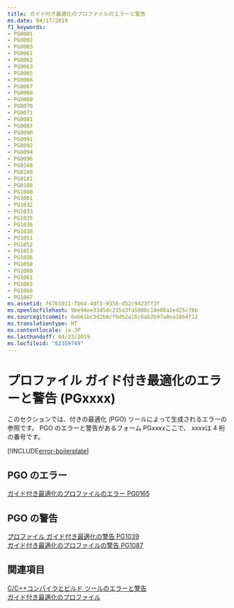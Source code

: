 ```yaml
---
title: ガイド付き最適化のプロファイルのエラーと警告
ms.date: 04/17/2019
f1_keywords:
- PG0001
- PG0002
- PG0003
- PG0061
- PG0062
- PG0063
- PG0065
- PG0066
- PG0067
- PG0068
- PG0069
- PG0070
- PG0071
- PG0081
- PG0087
- PG0090
- PG0091
- PG0092
- PG0094
- PG0096
- PG0168
- PG0169
- PG0181
- PG0188
- PG1000
- PG1001
- PG1032
- PG1033
- PG1035
- PG1036
- PG1038
- PG1051
- PG1052
- PG1053
- PG1056
- PG1058
- PG1060
- PG1061
- PG1065
- PG1066
- PG1067
ms.assetid: f67b1011-fb64-4df3-9356-d52c9423ff3f
ms.openlocfilehash: 9be94ee3145dc23543fa5880c14e08a2ed25c76b
ms.sourcegitcommit: 0ab61bc3d2b6cfbd52a16c6ab2b97a8ea1864f12
ms.translationtype: HT
ms.contentlocale: ja-JP
ms.lasthandoff: 04/23/2019
ms.locfileid: "62359749"
---
```

# <a name="profile-guided-optimization-errors-and-warnings-pgxxxx"></a>プロファイル ガイド付き最適化のエラーと警告 (PGxxxx)

このセクションでは、付きの最適化 (PGO) ツールによって生成されるエラーの参照です。 PGO のエラーと警告があるフォーム PG*xxxx*ここで、 *xxxx*は 4 桁の番号です。

[!INCLUDE[error-boilerplate](../../error-messages/includes/error-boilerplate.md)]

## <a name="pgo-errors"></a>PGO のエラー

[ガイド付き最適化のプロファイルのエラー PG0165](../../error-messages/tool-errors/profile-guided-optimization-error-pg0165.md)

## <a name="pgo-warnings"></a>PGO の警告

[プロファイル ガイド付き最適化の警告 PG1039](../../error-messages/tool-errors/profile-guided-optimization-warning-pg1039.md) \
[ガイド付き最適化のプロファイルの警告 PG1087](../../error-messages/tool-errors/profile-guided-optimization-warning-pg1087.md)

## <a name="see-also"></a>関連項目

[C/C++コンパイラとビルド ツールのエラーと警告](../compiler-errors-1/c-cpp-build-errors.md) \
[ガイド付き最適化のプロファイル](../../build/profile-guided-optimizations.md)
